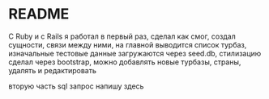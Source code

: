 # README

С Ruby и с Rails я работал в первый раз, сделал как смог, создал сущности, связи между ними, на главной выводится список турбаз, изначальные тестовые данные загружаются через seed.db, стилизацию сделал через bootstrap, можно добавлять новые турбазы, страны, удалять и редактировать

вторую часть sql запрос напишу здесь




